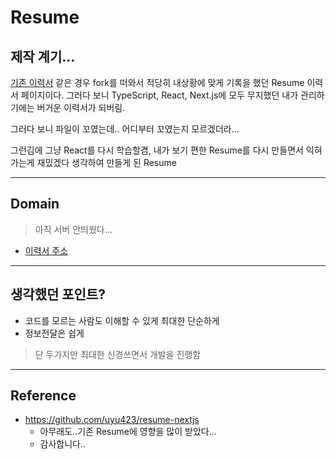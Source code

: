# Resume

## 제작 계기...

[기존 이력서](https://github.com/donsonioc2010/resume2) 같은 경우 fork를 떠와서 적당히 내상황에 맞게 기록을 했던 Resume 이력서 페이지이다.
그러다 보니 TypeScript, React, Next.js에 모두 무지했던 내가 관리하기에는 버거운 이력서가 되버림.

그러다 보니 파일이 꼬였는데.. 어디부터 꼬였는지 모르겠더라...

그런김에 그냥 React를 다시 학습할겸, 내가 보기 편한 Resume를 다시 만들면서 익혀가는게 재밌겠다 생각하여 만들게 된 Resume

---

## Domain

> 아직 서버 안띄웠다...

- [이력서 주소](https://resume.jong1.com)

---

## 생각했던 포인트?

- 코드를 모르는 사람도 이해할 수 있게 최대한 단순하게
- 정보전달은 쉽게

> 단 두가지만 최대한 신경쓰면서 개발을 진행함

---

## Reference

- https://github.com/uyu423/resume-nextjs
  - 아무래도..기존 Resume에 영향을 많이 받았다...
  - 감사합니다..
